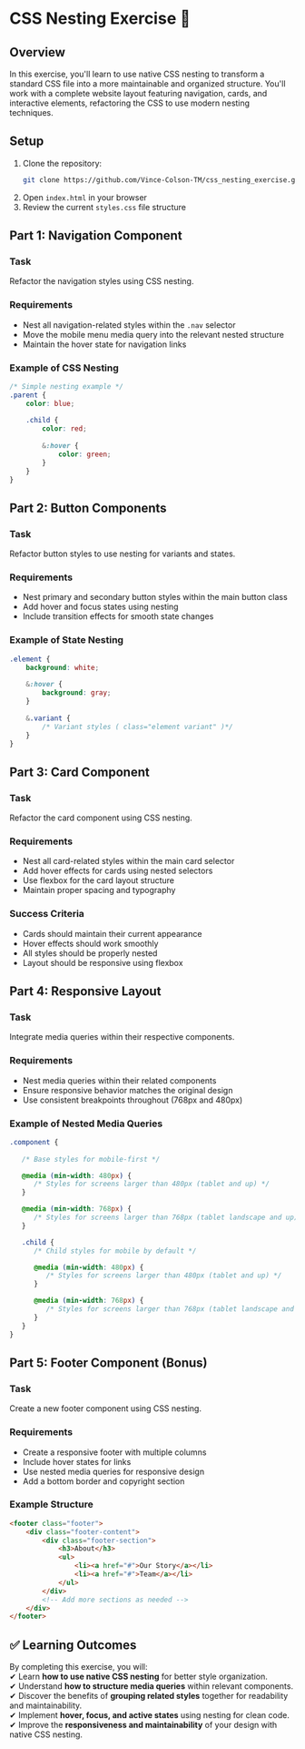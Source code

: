 # CSS Nesting Exercise 🌱

## Overview
In this exercise, you'll learn to use native CSS nesting to transform a standard CSS file into a more maintainable and organized structure. You'll work with a complete website layout featuring navigation, cards, and interactive elements, refactoring the CSS to use modern nesting techniques.

## Setup
1. Clone the repository:
   ```sh
   git clone https://github.com/Vince-Colson-TM/css_nesting_exercise.git
   ```
2. Open `index.html` in your browser
3. Review the current `styles.css` file structure

## Part 1: Navigation Component
### Task
Refactor the navigation styles using CSS nesting.

### Requirements
- Nest all navigation-related styles within the `.nav` selector
- Move the mobile menu media query into the relevant nested structure
- Maintain the hover state for navigation links

### Example of CSS Nesting
```css
/* Simple nesting example */
.parent {
    color: blue;
    
    .child {
        color: red;
        
        &:hover {
            color: green;
        }
    }
}
```

## Part 2: Button Components
### Task
Refactor button styles to use nesting for variants and states.

### Requirements
- Nest primary and secondary button styles within the main button class
- Add hover and focus states using nesting
- Include transition effects for smooth state changes

### Example of State Nesting
```css
.element {
    background: white;
    
    &:hover {
        background: gray;
    }
    
    &.variant {
        /* Variant styles ( class="element variant" )*/
    }
}
```

## Part 3: Card Component
### Task
Refactor the card component using CSS nesting.

### Requirements
- Nest all card-related styles within the main card selector
- Add hover effects for cards using nested selectors
- Use flexbox for the card layout structure
- Maintain proper spacing and typography

### Success Criteria
- Cards should maintain their current appearance
- Hover effects should work smoothly
- All styles should be properly nested
- Layout should be responsive using flexbox

## Part 4: Responsive Layout
### Task
Integrate media queries within their respective components.

### Requirements
- Nest media queries within their related components
- Ensure responsive behavior matches the original design
- Use consistent breakpoints throughout (768px and 480px)

### Example of Nested Media Queries
```css
.component {
   
   /* Base styles for mobile-first */

   @media (min-width: 480px) {
      /* Styles for screens larger than 480px (tablet and up) */
   }

   @media (min-width: 768px) {
      /* Styles for screens larger than 768px (tablet landscape and up) */
   }

   .child {
      /* Child styles for mobile by default */

      @media (min-width: 480px) {
         /* Styles for screens larger than 480px (tablet and up) */
      }

      @media (min-width: 768px) {
         /* Styles for screens larger than 768px (tablet landscape and up) */
      }
   }
}
```

## Part 5: Footer Component (Bonus)
### Task
Create a new footer component using CSS nesting.

### Requirements
- Create a responsive footer with multiple columns
- Include hover states for links
- Use nested media queries for responsive design
- Add a bottom border and copyright section

### Example Structure
```html
<footer class="footer">
    <div class="footer-content">
        <div class="footer-section">
            <h3>About</h3>
            <ul>
                <li><a href="#">Our Story</a></li>
                <li><a href="#">Team</a></li>
            </ul>
        </div>
        <!-- Add more sections as needed -->
    </div>
</footer>
```

## ✅ Learning Outcomes
By completing this exercise, you will:  
✔ Learn **how to use native CSS nesting** for better style organization.  
✔ Understand **how to structure media queries** within relevant components.  
✔ Discover the benefits of **grouping related styles** together for readability and maintainability.  
✔ Implement **hover, focus, and active states** using nesting for clean code.  
✔ Improve the **responsiveness and maintainability** of your design with native CSS nesting. 
